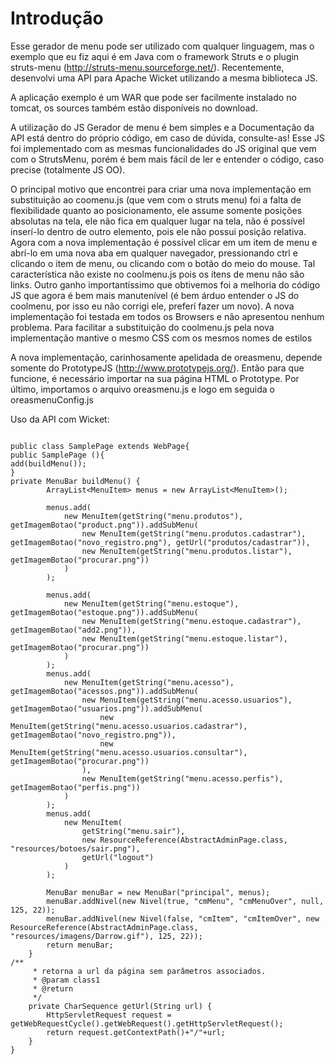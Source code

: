 # Introdução #

Esse gerador de menu pode ser utilizado com qualquer linguagem, mas o exemplo que eu fiz aqui é em Java com o framework Struts e o plugin struts-menu (http://struts-menu.sourceforge.net/). Recentemente, desenvolvi uma API para Apache Wicket utilizando a mesma biblioteca JS.

A aplicação exemplo é um WAR que pode ser facilmente instalado no tomcat, os sources também estão disponíveis no download.

A utilização do JS Gerador de menu é bem simples e a Documentação da API está dentro do próprio código, em caso de dúvida, consulte-as!
Esse JS foi implementado com as mesmas funcionalidades do JS original que vem com o StrutsMenu, porém é bem mais fácil de ler e entender o código, caso precise (totalmente JS OO).

O principal motivo que encontrei para criar uma nova implementação em substituição ao coomenu.js (que vem com o struts menu) foi a falta de flexibilidade quanto ao posicionamento, ele assume somente posições absolutas na tela, ele não fica em qualquer lugar na tela, não é possível inserí-lo dentro de outro elemento, pois ele não possui posição relativa.
Agora com a nova implementação é possível clicar em um item de menu e abrí-lo em uma nova aba em qualquer navegador, pressionando ctrl e clicando o item de menu, ou clicando com o botão do meio do mouse. Tal característica não existe no coolmenu.js pois os ítens de menu não são links.
Outro ganho importantíssimo que obtivemos foi a melhoria do código JS que agora é bem mais manutenível (é bem árduo entender o JS do coolmenu, por isso eu não corrigi ele, preferí fazer um novo).
A nova implementação foi testada em todos os Browsers e não apresentou nenhum problema.
Para facilitar a substituição do coolmenu.js pela nova implementação mantive o mesmo CSS com os mesmos nomes de estilos

A nova implementação, carinhosamente apelidada de oreasmenu, depende somente do PrototypeJS (http://www.prototypejs.org/).
Então para que funcione, é necessário importar na sua página HTML o Prototype.
Por último, importamos o arquivo oreasmenu.js e logo em seguida o oreasmenuConfig.js

Uso da API com Wicket:
```

public class SamplePage extends WebPage{
public SamplePage (){
add(buildMenu());
}
private MenuBar buildMenu() {
		ArrayList<MenuItem> menus = new ArrayList<MenuItem>();
		
		menus.add(
			new MenuItem(getString("menu.produtos"), getImagemBotao("product.png")).addSubMenu(
				new MenuItem(getString("menu.produtos.cadastrar"), getImagemBotao("novo_registro.png"), getUrl("produtos/cadastrar")),
				new MenuItem(getString("menu.produtos.listar"), getImagemBotao("procurar.png"))
			)
		);
		
		menus.add(
			new MenuItem(getString("menu.estoque"), getImagemBotao("estoque.png")).addSubMenu(
				new MenuItem(getString("menu.estoque.cadastrar"), getImagemBotao("add2.png")),
				new MenuItem(getString("menu.estoque.listar"), getImagemBotao("procurar.png"))
			)
		);
		menus.add(
			new MenuItem(getString("menu.acesso"), getImagemBotao("acessos.png")).addSubMenu(
				new MenuItem(getString("menu.acesso.usuarios"), getImagemBotao("usuarios.png")).addSubMenu(
					new MenuItem(getString("menu.acesso.usuarios.cadastrar"), getImagemBotao("novo_registro.png")),
					new MenuItem(getString("menu.acesso.usuarios.consultar"), getImagemBotao("procurar.png"))
				),
				new MenuItem(getString("menu.acesso.perfis"), getImagemBotao("perfis.png"))
			)
		);
		menus.add(
			new MenuItem(
				getString("menu.sair"), 
				new ResourceReference(AbstractAdminPage.class, "resources/botoes/sair.png"), 
				getUrl("logout")
			)
		);
		
		MenuBar menuBar = new MenuBar("principal", menus);
		menuBar.addNivel(new Nivel(true, "cmMenu", "cmMenuOver", null, 125, 22));
		menuBar.addNivel(new Nivel(false, "cmItem", "cmItemOver", new ResourceReference(AbstractAdminPage.class, "resources/imagens/Darrow.gif"), 125, 22));
		return menuBar;
	}
/**
	 * retorna a url da página sem parâmetros associados.
	 * @param class1
	 * @return
	 */
	private CharSequence getUrl(String url) {
		HttpServletRequest request = getWebRequestCycle().getWebRequest().getHttpServletRequest();
		return request.getContextPath()+"/"+url;
	}
}
```